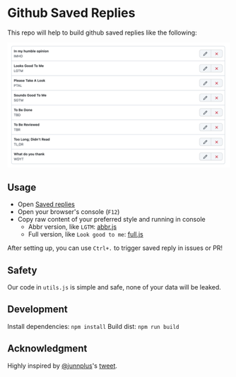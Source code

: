 # Github Saved Replies

This repo will help to build github saved replies like the following:

![](./assets/preview.png)

## Usage

- Open [Saved replies](https://github.com/settings/replies)
- Open your browser's console (`F12`)
- Copy raw content of your preferred style and running in console
  - Abbr version, like `LGTM`: [abbr.js](./dist/abbr.js)
  - Full version, like `Look good to me`: [full.js](./dist/full.js)

After setting up, you can use `Ctrl+.` to trigger saved reply in issues or PR!

## Safety

Our code in `utils.js` is simple and safe, none of your data will be leaked.

## Development

Install dependencies: `npm install`
Build dist: `npm run build`

## Acknowledgment

Highly inspired by [@junnplus](https://twitter.com/junnplus)'s [tweet](https://twitter.com/junnplus/status/1523294594871439360).
